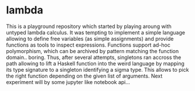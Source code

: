 # lambda

This is a playground repository which started by playing aroung with untyped lambda calculus. 
It was tempting to implement a simple language allowing to define free variables (as simple assignments) and provide functions as tools to inspect expressions. 
Functions support ad-hoc polymorphism, which can be archived by pattern matching the function domain.. boring. 
Thus, after several attempts, singletons ran accross the path allowing to lift a Haskell function into the weird language by mapping its type signature to a singleton identifying a sigma type. 
This allows to pick the right function depending on the given list of arguments.
Next experiment will by some jupyter like notebook api...
